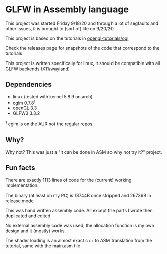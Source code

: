 # GLFW in Assembly language
This project was started Friday 9/18/20 and through a lot of segfaults and other issues, it is brought to (sort of) life on 9/20/20.

This project is based on the tutorials in [opengl-tutorials/ogl](https://github.com/opengl-tutorials/ogl)

Check the releases page for snapshots of the code that correspond to the tutorials

This project is written specifically for linux, it should be compatible with all GLFW backends (X11/wayland)

## Dependencies
- linux (tested with kernel 5.8.9 on arch)
- cglm 0.7.8<sup>1</sup>
- openGL 3.3
- GLFW3 3.3.2

<sup>1</sup> cglm is on the AUR not the regular repos.

## Why?
Why not? This was just a "it can be done in ASM so why not try it?" project.

## Fun facts
There are exactly 1113 lines of code for the (current) working implementation.

The binary (at least on my PC) is 18744B once stripped and 26736B in release mode

This was hand written assembly code. All except the parts I wrote then duplicated and edited.

No external assembly code was used, the allocation function is my own design and it (mostly) works.

The shader loading is an almost exact c++ to ASM translation from the tutorial, same with the main.asm file
